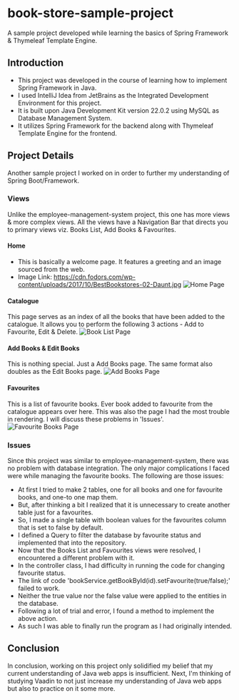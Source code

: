 # book-store-sample-project
A sample project developed while learning the basics of Spring Framework &amp; Thymeleaf Template Engine.

## Introduction
- This project was developed in the course of learning how to implement Spring Framework in Java.
- I used IntelliJ Idea from JetBrains as the Integrated Development Environment for this project.
- It is built upon Java Development Kit version 22.0.2 using MySQL as Database Management System.
- It utilizes Spring Framework for the backend along with Thymeleaf Template Engine for the frontend.

## Project Details
Another sample project I worked on in order to further my understanding of Spring Boot/Framework.

### Views
Unlike the employee-management-system project, this one has more views & more complex views.
All the views have a Navigation Bar that directs you to primary views viz. Books List, Add Books & Favourites.

#### Home
- This is basically a welcome page. It features a greeting and an image sourced from the web.
- Image Link: https://cdn.fodors.com/wp-content/uploads/2017/10/BestBookstores-02-Daunt.jpg
![Home Page](https://github.com/user-attachments/assets/4c6e84f6-2883-4cc4-b849-c30b6bb38314)

#### Catalogue
This page serves as an index of all the books that have been added to the catalogue.
It allows you to perform the following 3 actions - Add to Favourite, Edit & Delete.
![Book List Page](https://github.com/user-attachments/assets/4093cf9c-b770-434d-8b89-1a87f8bbc87b)

#### Add Books & Edit Books
This is nothing special. Just a Add Books page. The same format also doubles as the Edit Books page.
![Add Books Page](https://github.com/user-attachments/assets/9a281d99-6284-40d0-b0f7-13a4c99ea783)

#### Favourites
This is a list of favourite books. Ever book added to favourite from the catalogue appears over here.
This was also the page I had the most trouble in rendering. I will discuss these problems in 'Issues'.
![Favourite Books Page](https://github.com/user-attachments/assets/8286f581-e69f-45da-a320-4196d26d3c81)

### Issues
Since this project was similar to employee-management-system, there was no problem with database integration.
The only major complications I faced were while managing the favourite books. The following are those issues:
- At first I tried to make 2 tables, one for all books and one for favourite books, and one-to one map them.
- But, after thinking a bit I realized that it is unnecessary to create another table just for a favourites.
- So, I made a single table with boolean values for the favourites column that is set to false by default.
- I defined a Query to filter the database by favourite status and implemented that into the repository.
- Now that the Books List and Favourites views were resolved, I encountered a different problem with it.
- In the controller class, I had difficulty in running the code for changing favourite status.
- The link of code 'bookService.getBookById(id).setFavourite(true/false);' failed to work.
- Neither the true value nor the false value were applied to the entities in the database.
- Following a lot of trial and error, I found a method to implement the above action.
- As such I was able to finally run the program as I had originally intended.

## Conclusion
In conclusion, working on this project only solidified my belief that my current understanding of Java web apps is insufficient.
Next, I'm thinking of studying Vaadin to not just increase my understanding of Java web apps but also to practice on it some more.
